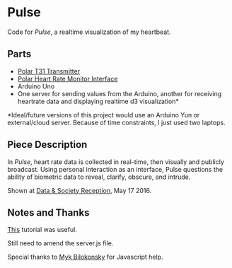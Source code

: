 # Pulse 

Code for *Pulse*, a realtime visualization of my heartbeat. 


## Parts  
- [Polar T31 Transmitter](http://www.polar.com/us-en/products/accessories/T31_coded_Transmitter)
- [Polar Heart Rate Monitor Interface](https://www.sparkfun.com/products/8661)
- Arduino Uno 
- One server for sending values from the Arduino, another for receiving heartrate data and displaying realtime d3 visualization*

*Ideal/future versions of this project would use an Arduino Yun or external/cloud server. Because of time constraints, I just used two laptops. 

## Piece Description
In *Pulse*, heart rate data is collected in real-time, then visually and publicly broadcast. Using personal interaction as an interface, Pulse questions the ability of biometric data to reveal, clarify, obscure, and intrude. 

Shown at [Data & Society Reception](https://www.eventbrite.com/e/data-society-reception-registration-24784612443), May 17 2016. 

## Notes and Thanks
[This](http://bildr.org/2011/08/heartrate-arduino/) tutorial was useful.  

Still need to amend the server.js file.  

Special thanks to [Myk Bilokonsky](https://twitter.com/mykola) for Javascript help.